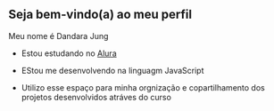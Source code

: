 ## Seja bem-vindo(a) ao meu perfil

Meu nome é Dandara Jung

- Estou estudando no [Alura](https://www.alura.com.br)
- EStou me desenvolvendo na linguagm JavaScript
- Utilizo esse espaço para minha orgnização e copartilhamento dos projetos desenvolvidos atráves do curso

  ###
